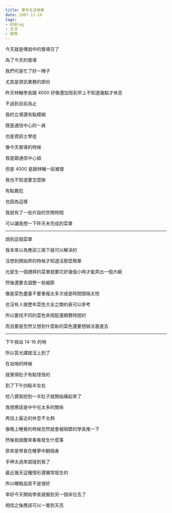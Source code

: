 ```yaml
---
title: 軍中生活瑣事
date: 2007-11-16
tags:
- KDBlog
- 生活
- 軍隊
---
```

今天就是傳說中的督導日了

為了今天的督導

我們可是忙了好一陣子

尤其是資訊業務的部份

昨天林翰學長跟 4000 好像還加班到早上不知道幾點才休息

不過到目前為止

我的立場還有點模糊

既是通信中心的一員

也是資訊士學徒

像今天督導的時候

我是跟通信中心組

但是 4000 是跟林翰一起被督

我也不知道要怎麼辦

有點尷尬

也因為這樣

我就有了一些片段的空閒時間

可以讓我想一下昨天未完成的菜單

---

說到這個菜單

我本來以為應該三兩下就可以解決的

沒想到開始弄的時候才知道沒那麼簡單

光是生一個禮拜的菜單就要花好幾個小時才能弄出一個大綱

然後還要去調整一些細節

像是菜色盡量不要重複太多次或是時間間隔太短

也沒有人做歷年菜色大全之類的表可以參考

所以要找不同的菜色來搭配還頗費時間的

而且要是忽然又想到什麼新的菜色還要想辦法塞進去

---

下午我站 14-16  的哨

所以莒光課就沒上到了

在站哨的時候

就覺得肚子有點怪怪的

到了下午四點半左右

挖八寶粥挖到一半肚子就開始痛起來了

我想應該是中午吃太多的關係

再加上最近的休息不太夠

像晚上睡覺的時候忽然就會被隔壁的學長推一下

然後我就醒來看看發生什麼事

原來是學長在睡夢中翻個身

手伸太過來就碰到我了

最近幾天這種情形還蠻常發生的

所以睡眠品質不是很好

幸好今天開始學長就搬到另一個床位去了

相信之後應該可以一覺到天亮

